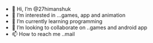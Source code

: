 - 👋 Hi, I’m @27himanshuk
- 👀 I’m interested in ...games, app and animation
- 🌱 I’m currently learning programming
- 💞️ I’m looking to collaborate on ..games and android app
- 📫 How to reach me ..mail

<!---
27himanshuk/27himanshuk is a ✨ special ✨ repository because its `README.md` (this file) appears on your GitHub profile.
You can click the Preview link to take a look at your changes.
--->
